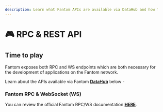 ```yaml
---
description: Learn what Fantom APIs are available via DataHub and how to use them
---
```


# 🎮 RPC & REST API

## Time to play <a href="#time-to-play" id="time-to-play"></a>

Fantom exposes both RPC and WS endpoints which are both necessary for the development of applications on the Fantom network.

Learn about the APIs available via Fantom [**DataHub**](https://datahub.figment.io/signup) below -&#x20;

### Fantom RPC & WebSocket (WS)

You can review the official Fantom RPC/WS documentation [**HERE**](https://docs.fantom.foundation/).
